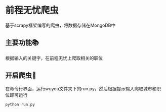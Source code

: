 # 前程无忧爬虫
基于scrapy框架编写的爬虫，将数据存储在MongoDB中
## 主要功能📚
根据输入的关键字，在前程无忧上爬取相关的职位
## 开启爬虫🐛
在命令行界面，运行wuyou文件夹下的run.py，然后根据提示输入爬取城市和职位即可运行

<code>python run.py</code>


